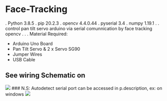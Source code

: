 # Face-Tracking
. Python 3.8.5
. pip 20.2.3
. opencv 4.4.0.44
. pyserial 3.4
. numpy 1.19.1
.
.
control pan tilt servo arduino via serial comunnication by face tracking opencv
.
.
.
Material Required:
- Arduino Uno Board
- Pan Tilt Servo & 2 x Servo SG90
- Jumper Wires
- USB Cable
## See wiring Schematic on
<img src="wiring schematic.jpg">
### N.S: Autodetect serial port can be accessed in p.description, ex: on windows
<img src="serialport.jpg">
